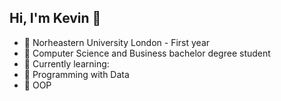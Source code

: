 ## Hi, I'm Kevin 👋

- 🔭 Norheastern University London - First year <br/>
- 🌱 Computer Science and Business bachelor degree student<br/>
- 💬 Currently learning:<br/>
- 👯 Programming with Data<br/>
- 🤔 OOP<br/>
